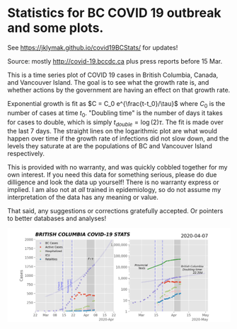 # Statistics for BC COVID 19 outbreak and some plots.

See <https://jklymak.github.io/covid19BCStats/> for updates!

Source: mostly <http://covid-19.bccdc.ca> plus press reports before 15 Mar.  

This is a time series plot of COVID 19 cases in British Columbia, Canada, and Vancouver Island.  The goal is to see what the growth rate is, and whether actions by the government are having an effect on that growth rate.  

Exponential growth is fit as $C = C_0 e^{\frac{t-t_0}/\tau}$ where $C_0$ is the number of cases at time $t_0$.  "Doubling time" is the number of days it takes for cases to double, which is simply $t_{double} = \log(2)\tau$.  The fit is made over the last 7 days.  The straight lines on the logarithmic plot are what would happen over time if the growth rate of infections did not slow down, and the levels they saturate at are the populations of BC and Vancouver Island respectively.  

This is provided with no warranty, and was quickly cobbled together for my own interest.  If you need this data for something serious, please do due dilligence and look the data up yourself!  There is no warranty express or implied.  I am also not at *all* trained in epidemiology, so do not assume my interpretation of the data has any meaning or value.  

That said, any suggestions or corrections gratefully accepted.  Or pointers to better databases and analyses!

![Cases](/Cases.png)
